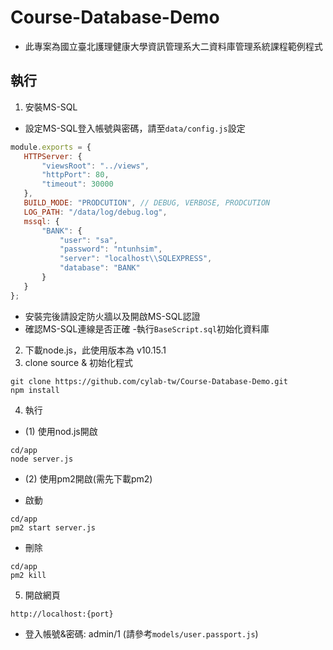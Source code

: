 # Course-Database-Demo
* 此專案為國立臺北護理健康大學資訊管理系大二資料庫管理系統課程範例程式

## 執行
1. 安裝MS-SQL
 - 設定MS-SQL登入帳號與密碼，請至`data/config.js`設定

 ```js
 module.exports = {
    HTTPServer: {
        "viewsRoot": "../views",
        "httpPort": 80,
        "timeout": 30000
    },
    BUILD_MODE: "PRODCUTION", // DEBUG, VERBOSE, PRODCUTION 
    LOG_PATH: "/data/log/debug.log",
    mssql: {
        "BANK": { 
            "user": "sa",
            "password": "ntunhsim", 
            "server": "localhost\\SQLEXPRESS",
            "database": "BANK"
        }
    }
};
 ```
 - 安裝完後請設定防火牆以及開啟MS-SQL認證
 - 確認MS-SQL連線是否正確
 -執行`BaseScript.sql`初始化資料庫

2. 下載node.js，此使用版本為 v10.15.1
3. clone source & 初始化程式
```
git clone https://github.com/cylab-tw/Course-Database-Demo.git
npm install

```

4.  執行
 - (1) 使用nod.js開啟
```
cd/app
node server.js
```

- (2) 使用pm2開啟(需先下載pm2)

- 啟動
```
cd/app
pm2 start server.js
```

- 刪除
```
cd/app
pm2 kill
```

5. 開啟網頁
```
http://localhost:{port}
```
 - 登入帳號&密碼: admin/1 (請參考`models/user.passport.js`)
